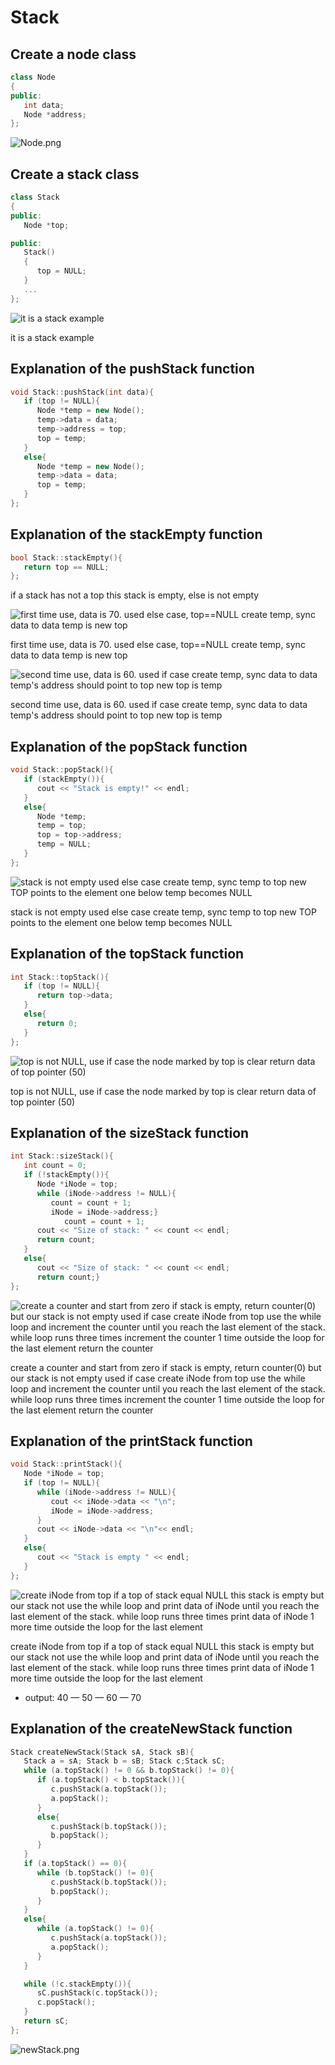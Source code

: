 # Stack

## Create a node class

```cpp
class Node
{
public:
   int data;
   Node *address;
};
```

![Node.png](https://github.com/EslemKurt/DataStructures/blob/main/Stack/images/Node.png)

## Create a stack class

```cpp
class Stack
{
public:
   Node *top;

public:
   Stack()
   {
      top = NULL;
   }
   ...
};
```

![it is a stack example](https://github.com/EslemKurt/DataStructures/blob/main/Stack/images/StackOrnek.png)

it is a stack example

## Explanation of the pushStack function

```cpp
void Stack::pushStack(int data){
   if (top != NULL){
      Node *temp = new Node();
      temp->data = data;
      temp->address = top;
      top = temp;
   }
   else{
      Node *temp = new Node();
      temp->data = data;
      top = temp;
   }
};
```

## Explanation of the stackEmpty function

```cpp
bool Stack::stackEmpty(){
   return top == NULL;
};
```

if a stack has not a top this stack is empty, else is not empty

![first time use, data is 70.
used else case, top==NULL
create temp, sync data to data
temp is new top](https://github.com/EslemKurt/DataStructures/blob/main/Stack/images/aNodeStack.png)

first time use, data is 70.
used else case, top==NULL
create temp, sync data to data
temp is new top

![second time use, data is 60.
used if case 
create temp, sync data to data
temp's address should point to top
new top is temp](https://github.com/EslemKurt/DataStructures/blob/main/Stack/images/pushTwo.png)

second time use, data is 60.
used if case 
create temp, sync data to data
temp's address should point to top
new top is temp

## Explanation of the popStack function

```cpp
void Stack::popStack(){
   if (stackEmpty()){
      cout << "Stack is empty!" << endl;
   }
   else{
      Node *temp;
      temp = top;
      top = top->address;
      temp = NULL;
   }
};
```

![stack is not empty used else case
create temp, sync temp to top
new TOP points to the element one below
temp becomes NULL](https://github.com/EslemKurt/DataStructures/blob/main/Stack/images/pop.png)

stack is not empty used else case
create temp, sync temp to top
new TOP points to the element one below
temp becomes NULL

## Explanation of the topStack function

```cpp
int Stack::topStack(){
   if (top != NULL){
      return top->data;
   }
   else{
      return 0;
   }
};
```

![top is not NULL, use if case
the node marked by top is clear
return data of top pointer (50)](https://github.com/EslemKurt/DataStructures/blob/main/Stack/images/StackOrnek%201.png)

top is not NULL, use if case
the node marked by top is clear
return data of top pointer (50)

## Explanation of the sizeStack function

```cpp
int Stack::sizeStack(){
   int count = 0;
   if (!stackEmpty()){
      Node *iNode = top;
      while (iNode->address != NULL){
         count = count + 1;
         iNode = iNode->address;}
			count = count + 1;
      cout << "Size of stack: " << count << endl;
      return count;
   }
   else{
      cout << "Size of stack: " << count << endl;
      return count;}
};
```

![create a counter and start from zero
if stack is empty, return counter(0) but our stack is not empty used if case
create iNode from top
use the while loop and increment the counter until you reach the last element of the stack. while loop runs three times 
increment the counter 1 time outside the loop for the last element
return the counter](https://github.com/EslemKurt/DataStructures/blob/main/Stack/images/size.png)

create a counter and start from zero
if stack is empty, return counter(0) but our stack is not empty used if case
create iNode from top
use the while loop and increment the counter until you reach the last element of the stack. while loop runs three times 
increment the counter 1 time outside the loop for the last element
return the counter

## Explanation of the printStack function

```cpp
void Stack::printStack(){
   Node *iNode = top;
   if (top != NULL){
      while (iNode->address != NULL){
         cout << iNode->data << "\n";
         iNode = iNode->address;
      }
      cout << iNode->data << "\n"<< endl;
   }
   else{
      cout << "Stack is empty " << endl;
   }
};
```

![
create iNode from top
if a top of stack equal NULL this stack is empty but our stack not
use the while loop and print data of iNode until you reach the last element of the stack. while loop runs three times 
print data of iNode 1 more time outside the loop for the last element](https://github.com/EslemKurt/DataStructures/blob/main/Stack/images/size.png)

create iNode from top
if a top of stack equal NULL this stack is empty but our stack not
use the while loop and print data of iNode until you reach the last element of the stack. while loop runs three times 
print data of iNode 1 more time outside the loop for the last element

- output: 40 — 50 — 60 — 70

## Explanation of the createNewStack  function

```cpp
Stack createNewStack(Stack sA, Stack sB){
   Stack a = sA; Stack b = sB; Stack c;Stack sC;
   while (a.topStack() != 0 && b.topStack() != 0){
      if (a.topStack() < b.topStack()){
         c.pushStack(a.topStack());
         a.popStack();
      }
      else{
         c.pushStack(b.topStack());
         b.popStack();
      }
   }
   if (a.topStack() == 0){
      while (b.topStack() != 0){
         c.pushStack(b.topStack());
         b.popStack();
      }
   }
   else{
      while (a.topStack() != 0){
         c.pushStack(a.topStack());
         a.popStack();
      }
   }

   while (!c.stackEmpty()){
      sC.pushStack(c.topStack());
      c.popStack();
   }
   return sC;
};
```

![newStack.png](https://github.com/EslemKurt/DataStructures/blob/main/Stack/images/newStack.png)
